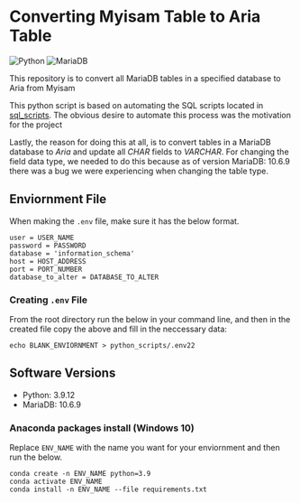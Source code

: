 # Converting Myisam Table to Aria Table

![Python](https://img.shields.io/badge/Python-3.9.12-ff69b4)
![MariaDB](https://img.shields.io/badge/MariaDB-10.6.9-blueviolet)

This repository is to convert all MariaDB tables in a specified database to Aria from Myisam

This python script is based on automating the SQL scripts located in [sql_scripts](sql_scripts). The obvious desire to automate this process was the motivation for the project

Lastly, the reason for doing this at all, is to convert tables in a MariaDB database to _Aria_ and update all _CHAR_ fields to _VARCHAR_. For changing the field data type, we needed to do this because as of version MariaDB: 10.6.9 there was a bug we were experiencing when changing the table type.

## Enviornment File

When making the `.env` file, make sure it has the below format.

```json:
user = USER_NAME
password = PASSWORD
database = 'information_schema'
host = HOST_ADDRESS
port = PORT_NUMBER
database_to_alter = DATABASE_TO_ALTER
```

### Creating `.env` File

From the root directory run the below in your command line, and then in the created file copy the above and fill in the neccessary data:

```
echo BLANK_ENVIORNMENT > python_scripts/.env22
```

## Software Versions

- Python: 3.9.12
- MariaDB: 10.6.9

### Anaconda packages install (Windows 10)

Replace `ENV_NAME` with the name you want for your enviornment and then run the below.

```bash:
conda create -n ENV_NAME python=3.9
conda activate ENV_NAME
conda install -n ENV_NAME --file requirements.txt
```